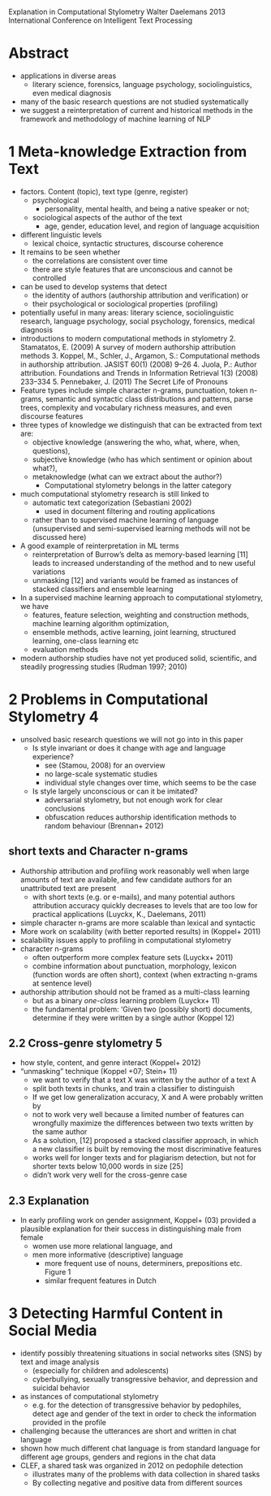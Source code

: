 Explanation in Computational Stylometry
Walter Daelemans
2013 International Conference on Intelligent Text Processing

# Abstract

* applications in diverse areas
  * literary science, forensics, language psychology, sociolinguistics, even
    medical diagnosis
* many of the basic research questions are not studied systematically
* we suggest a reinterpretation of current and historical methods
  in the framework and methodology of machine learning of NLP

# 1 Meta-knowledge Extraction from Text

* factors. Content (topic), text type (genre, register)
  * psychological
    * personality, mental health, and being a native speaker or not;
  * sociological aspects of the author of the text
    * age, gender, education level, and region of language acquisition
* different linguistic levels
  * lexical choice, syntactic structures, discourse coherence
* It remains to be seen whether
  * the correlations are consistent over time
  * there are style features that are unconscious and cannot be controlled
* can be used to develop systems that detect
  * the identity of authors (authorship attribution and verification) or
  * their psychological or sociological properties (profiling)
* potentially useful in many areas: literary science, sociolinguistic research,
  language psychology, social psychology, forensics, medical diagnosis
* introductions to modern computational methods in stylometry
  2. Stamatatos, E. (2009) A survey of modern authorship attribution methods
  3. Koppel, M., Schler, J., Argamon, S.:
    Computational methods in authorship attribution. JASIST 60(1) (2008) 9–26
  4. Juola, P.:
    Author attribution. Foundations and Trends in Information Retrieval
    1(3) (2008) 233–334
  5. Pennebaker, J. (2011) The Secret Life of Pronouns
* Feature types include simple character n-grams, punctuation, token n-grams,
  semantic and syntactic class distributions and patterns, parse trees,
  complexity and vocabulary richness measures, and even discourse features
* three types of knowledge we distinguish that can be extracted from text are:
  * objective knowledge (answering the who, what, where, when, questions),
  * subjective knowledge (who has which sentiment or opinion about what?),
  * metaknowledge (what can we extract about the author?)
    * Computational stylometry belongs in the latter category
* much computational stylometry research is still linked to
  * automatic text categorization (Sebastiani 2002)
    * used in document filtering and routing applications
  * rather than to supervised machine learning of language
    (unsupervised and semi-supervised learning methods will not be discussed
    here)
* A good example of reinterpretation in ML terms
  * reinterpretation of Burrow’s delta as memory-based learning [11]
    leads to increased understanding of the method and to new useful variations
  * unmasking [12] and variants would be framed as instances of
    stacked classifiers and ensemble learning
* In a supervised machine learning approach to computational stylometry, we have
  * features, feature selection, weighting and construction methods,
    machine learning algorithm optimization,
  * ensemble methods, active learning, joint learning, structured learning,
    one-class learning etc
  * evaluation methods
*  modern authorship studies have not yet produced solid, scientific, and
   steadily progressing studies (Rudman 1997; 2010)

# 2 Problems in Computational Stylometry 4

* unsolved basic research questions we will not go into in this paper
  * Is style invariant or does it change with age and language experience?
    * see (Stamou, 2008) for an overview
    * no large-scale systematic studies
    * individual style changes over time, which seems to be the case
  * Is style largely unconscious or can it be imitated?
    * adversarial stylometry, but not enough work for clear conclusions
    * obfuscation reduces authorship identification methods to random behaviour
      (Brennan+ 2012)

## short texts and Character n-grams

* Authorship attribution and profiling work reasonably well when
  large amounts of text are available, and
  few candidate authors for an unattributed text are present
  * with short texts (e.g. or e-mails), and many potential authors
    attribution accuracy quickly decreases to levels that are too low for
    practical applications (Luyckx, K., Daelemans, 2011)
* simple character n-grams are more scalable than lexical and syntactic
* More work on scalability (with better reported results) in (Koppel+ 2011)
* scalability issues apply to profiling in computational stylometry
* character n-grams
  * often outperform more complex feature sets (Luyckx+ 2011)
  * combine information about punctuation, morphology, lexicon (function
    words are often short), context (when extracting n-grams at sentence level)
* authorship attribution should not be framed as a multi-class learning
  * but as a binary _one-class_ learning problem (Luyckx+ 11)
  * the fundamental problem: ‘Given two (possibly short) documents,
    determine if they were written by a single author (Koppel 12)

## 2.2 Cross-genre stylometry 5

* how style, content, and genre interact (Koppel+ 2012)
* “unmasking” technique (Koppel +07; Stein+ 11)
  * we want to verify that a text X was written by the author of a text A
  * split both texts in chunks, and train a classifier to distinguish
  * If we get low generalization accuracy, X and A were probably written by
  * not to work very well because a limited number of features can wrongfully
    maximize the differences between two texts written by the same author
  * As a solution, [12] proposed a stacked classifier approach, in which a new
    classifier is built by removing the most discriminative features
  * works well for longer texts and for plagiarism detection, but
    not for shorter texts below 10,000 words in size [25]
  * didn’t work very well for the cross-genre case

## 2.3 Explanation

* In early profiling work on gender assignment, Koppel+ (03) provided a
  plausible explanation for their success in distinguishing male from female
  * women use more relational language, and
  * men more informative (descriptive) language
    * more frequent use of nouns, determiners, prepositions etc.  Figure 1
    * similar frequent features in Dutch

# 3 Detecting Harmful Content in Social Media

* identify possibly threatening situations in social networks sites (SNS)
  by text and image analysis
  * (especially for children and adolescents)
  * cyberbullying, sexually transgressive behavior, and
    depression and suicidal behavior
* as instances of computational stylometry
  * e.g. for the detection of transgressive behavior by pedophiles,
    detect age and gender of the text in order
    to check the information provided in the profile
* challenging because the utterances are short and written in chat language
* shown how much different chat language is from standard language
  for different age groups, genders and regions in the chat data
* CLEF, a shared task was organized in 2012 on pedophile detection
  * illustrates many of the problems with data collection in shared tasks
  * By collecting negative and positive data from different sources
